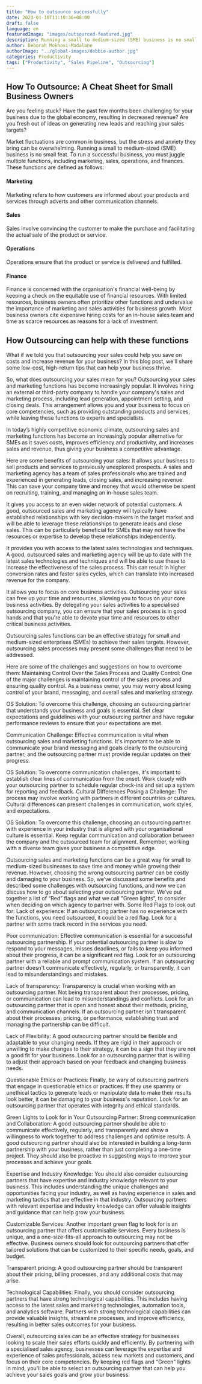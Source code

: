 ```yaml
---
title: "How to outsource successfully"
date: 2023-01-10T11:10:36+08:00
draft: false
language: en
featuredImage: "images/outsourced-featured.jpg"
description: Running a small to medium-sized (SME) business is no small feat. To run a successful business, you must juggle multiple functions. Here is how you can outsource some of that work and take the load off
author: Deborah Mokhosi-Madalane
authorImage: "../global-images/debbie-author.jpg"
categories: Productivity
tags: ["Productivity", "Sales Pipeline", "Outsourcing"]
---
```


## How To Outsource: A Cheat Sheet for Small Business Owners

Are you feeling stuck? Have the past few months been challenging for your business due to the global economy, resulting in decreased revenue? Are you fresh out of ideas on generating new leads and reaching your sales targets?

Market fluctuations are common in business, but the stress and anxiety they bring can be overwhelming.
Running a small to medium-sized (SME) business is no small feat. To run a successful business, you must juggle multiple functions, including marketing, sales, operations, and finances. These functions are defined as follows:

#### Marketing
Marketing refers to how customers are informed about your products and services through adverts and other communication channels.

#### Sales
Sales involve convincing the customer to make the purchase and facilitating the actual sale of the product or service.

#### Operations
Operations ensure that the product or service is delivered and fulfilled.

#### Finance
Finance is concerned with the organisation's financial well-being by keeping a check on the equitable use of financial resources.
With limited resources, business owners often prioritize other functions and undervalue the importance of marketing and sales activities for business growth. Most business owners cite expensive hiring costs for an in-house sales team and time as scarce resources as reasons for a lack of investment.

## How Outsourcing can help with these functions
What if we told you that outsourcing your sales could help you save on costs and increase revenue for your business? In this blog post, we'll share some low-cost, high-return tips that can help your business thrive.  

So, what does outsourcing your sales mean for you?
Outsourcing your sales and marketing functions has become increasingly popular. It involves hiring an external or third-party company to handle your company's sales and marketing process, including lead generation, appointment setting, and closing deals. This arrangement allows you and your business to focus on core competencies, such as providing outstanding products and services, while leaving these functions to experts and specialists.  

In today’s highly competitive economic climate, outsourcing sales and marketing functions has become an increasingly popular alternative for SMEs as it saves costs, improves efficiency and productivity, and increases sales and revenue, thus giving your business a competitive advantage.  

Here are some benefits of outsourcing your sales:
It allows your business to sell products and services to previously unexplored prospects. A sales and marketing agency has a team of sales professionals who are trained and experienced in generating leads, closing sales, and increasing revenue. This can save your company time and money that would otherwise be spent on recruiting, training, and managing an in-house sales team.  

It gives you access to an even wider network of potential customers. A good, outsourced sales and marketing agency will typically have established relationships with key decision-makers in the target market and will be able to leverage these relationships to generate leads and close sales. This can be particularly beneficial for SMEs that may not have the resources or expertise to develop these relationships independently.  

It provides you with access to the latest sales technologies and techniques. A good, outsourced sales and marketing agency will be up to date with the latest sales technologies and techniques and will be able to use these to increase the effectiveness of the sales process. This can result in higher conversion rates and faster sales cycles, which can translate into increased revenue for the company.  

It allows you to focus on core business activities. Outsourcing your sales can free up your time and resources, allowing you to focus on your core business activities. By delegating your sales activities to a specialised outsourcing company, you can ensure that your sales process is in good hands and that you're able to devote your time and resources to other critical business activities.  

Outsourcing sales functions can be an effective strategy for small and medium-sized enterprises (SMEs) to achieve their sales targets. However, outsourcing sales processes may present some challenges that need to be addressed.  

Here are some of the challenges and suggestions on how to overcome them:
Maintaining Control Over the Sales Process and Quality Control: One of the major challenges is maintaining control of the sales process and ensuring quality control. As a business owner, you may worry about losing control of your brand, messaging, and overall sales and marketing strategy.  

OS Solution: To overcome this challenge, choosing an outsourcing partner that understands your business and goals is essential. Set clear expectations and guidelines with your outsourcing partner and have regular performance reviews to ensure that your expectations are met.

Communication Challenge: Effective communication is vital when outsourcing sales and marketing functions. It's important to be able to communicate your brand messaging and goals clearly to the outsourcing partner, and the outsourcing partner must provide regular updates on their progress.

OS Solution: To overcome communication challenges, it's important to establish clear lines of communication from the onset. Work closely with your outsourcing partner to schedule regular check-ins and set up a system for reporting and feedback.
Cultural Differences Posing a Challenge: The process may involve working with partners in different countries or cultures. Cultural differences can present challenges in communication, work styles, and expectations.

OS Solution: To overcome this challenge, choosing an outsourcing partner with experience in your industry that is aligned with your organisational culture is essential. Keep regular communication and collaboration between the company and the outsourced team for alignment. Remember, working with a diverse team gives your business a competitive edge.

Outsourcing sales and marketing functions can be a great way for small to medium-sized businesses to save time and money while growing their revenue. However, choosing the wrong outsourcing partner can be costly and damaging to your business. 
So, we’ve discussed some benefits and described some challenges with outsourcing functions, and now we can discuss how to go about selecting your outsourcing partner. We’ve put together a list of “Red” flags and what we call "Green lights”, to consider when deciding on which agency to partner with.
Some Red Flags to look out for:
Lack of experience: If an outsourcing partner has no experience with the functions, you need outsourced, it could be a red flag. Look for a partner with some track record in the services you need.

Poor communication: Effective communication is essential for a successful outsourcing partnership. If your potential outsourcing partner is slow to respond to your messages, misses deadlines, or fails to keep you informed about their progress, it can be a significant red flag. Look for an outsourcing partner with a reliable and prompt communication system. If an outsourcing partner doesn't communicate effectively, regularly, or transparently, it can lead to misunderstandings and mistakes.

Lack of transparency: Transparency is crucial when working with an outsourcing partner. Not being transparent about their processes, pricing, or communication can lead to misunderstandings and conflicts. Look for an outsourcing partner that is open and honest about their methods, pricing, and communication channels. If an outsourcing partner isn't transparent about their processes, pricing, or performance, establishing trust and managing the partnership can be difficult.

Lack of Flexibility: A good outsourcing partner should be flexible and adaptable to your changing needs. If they are rigid in their approach or unwilling to make changes to their strategy, it can be a sign that they are not a good fit for your business. Look for an outsourcing partner that is willing to adjust their approach based on your feedback and changing business needs.

Questionable Ethics or Practices: Finally, be wary of outsourcing partners that engage in questionable ethics or practices. If they use spammy or unethical tactics to generate leads or manipulate data to make their results look better, it can be damaging to your business's reputation. Look for an outsourcing partner that operates with integrity and ethical standards.

Green Lights to Look for in Your Outsourcing Partner:
Strong communication and Collaboration: A good outsourcing partner should be able to communicate effectively, regularly, and transparently and show a willingness to work together to address challenges and optimise results. A good outsourcing partner should also be interested in building a long-term partnership with your business, rather than just completing a one-time project. They should also be proactive in suggesting ways to improve your processes and achieve your goals.


Expertise and Industry Knowledge: You should also consider outsourcing partners that have expertise and industry knowledge relevant to your business. This includes understanding the unique challenges and opportunities facing your industry, as well as having experience in sales and marketing tactics that are effective in that industry. Outsourcing partners with relevant expertise and industry knowledge can offer valuable insights and guidance that can help grow your business.

Customizable Services: Another important green flag to look for is an outsourcing partner that offers customisable services. Every business is unique, and a one-size-fits-all approach to outsourcing may not be effective. Business owners should look for outsourcing partners that offer tailored solutions that can be customized to their specific needs, goals, and budget.

Transparent pricing: A good outsourcing partner should be transparent about their pricing, billing processes, and any additional costs that may arise.  

Technological Capabilities: Finally, you should consider outsourcing partners that have strong technological capabilities. This includes having access to the latest sales and marketing technologies, automation tools, and analytics software. Partners with strong technological capabilities can provide valuable insights, streamline processes, and improve efficiency, resulting in better sales outcomes for your business.  

Overall, outsourcing sales can be an effective strategy for businesses looking to scale their sales efforts quickly and efficiently. By partnering with a specialised sales agency, businesses can leverage the expertise and experience of sales professionals, access new markets and customers, and focus on their core competencies. By keeping red flags and "Green" lights in mind, you'll be able to select an outsourcing partner that can help you achieve your sales goals and grow your business.  

